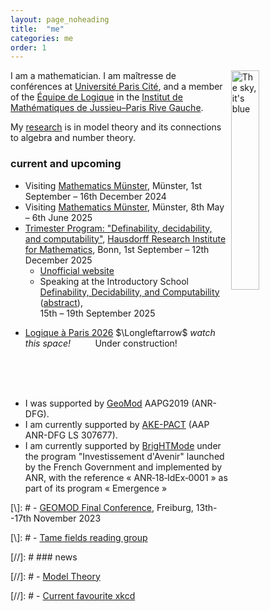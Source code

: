 ```yaml
---
layout: page_noheading
title:  "me"
categories: me
order: 1
---
```


<a href="/IMAGES/sky.jpg"><img src="/IMAGES/sky.jpg" alt="The sky, it's blue" title="The sky, it's blue" align="right" width="30%"></a>
I am a mathematician.
I am maîtresse de conférences
at [Université Paris Cité][UPC], and a member of the [Équipe de Logique][LM] in the [Institut de Mathématiques de Jussieu–Paris Rive Gauche][IMJ-PRG].

My [research][research] is in model theory and its connections to algebra and number theory.

<!--
<a href="./seine2.jpg"><img src="/seine.jpg" alt="The river Seine" width="100%" style="display:block; margin-left: auto; margin-right: auto;"></a>
-->


### current and upcoming

- Visiting [Mathematics Münster](https://www.uni-muenster.de/MathematicsMuenster/), Münster, 1st September &ndash; 16th December 2024
- Visiting [Mathematics Münster](https://www.uni-muenster.de/MathematicsMuenster/), Münster, 8th May &ndash; 6th June 2025
- <a class="linkresearchmain" href="https://www.mathematics.uni-bonn.de/him/programs/future/him-trimester-program-definability-decidability-and-computability">Trimester Program: "Definability, decidability, and computability"</a>, [Hausdorff Research Institute for Mathematics](https://www.mathematics.uni-bonn.de/him), Bonn, 1st September &ndash; 12th December 2025
    - [Unofficial website](https://sites.google.com/view/ddcathim/home?authuser=0)
    - Speaking at the Introductory School <a class="linkresearchmain" href="https://www.mathematics.uni-bonn.de/him/programs/future/him-trimester-program-definability-decidability-and-computability#School">Definability, Decidability, and Computability</a>
(<a href="/backpages/2025-07-25-Bonn_abstract.html">abstract</a>),
<br>15th &ndash; 19th September 2025

<ul>
<li>
<a class="linkunderconstruction" href="">Logique à Paris 2026</a> $\Longleftarrow$ <i>watch this space!</i>
<a class="construction">&nbsp;&nbsp;&nbsp;&nbsp;&nbsp;&nbsp;</a>
&nbsp;
Under construction!
&nbsp;
<a class="construction">&nbsp;&nbsp;&nbsp;&nbsp;&nbsp;&nbsp;</a>
</li>
</ul>

<br>
<br>
<br>

- I was supported by [GeoMod][GeoMod] AAPG2019 (ANR-DFG).
- I am currently supported by [AKE-PACT][AKE-PACT] (AAP ANR-DFG LS 307677).
- I am currently supported by [BrigHTMode][BrigHTMode] under the program "Investissement d'Avenir" launched by the French Government and implemented by ANR, with the reference « ANR‐18‐IdEx‐0001 » as part of its program « Emergence »


[\\]: # - [GEOMOD Final Conference](https://fgallinaro.github.io/geomod-conference.github.io/), Freiburg, 13th--17th November 2023

[\\]: # - [Tame fields reading group](https://www.uni-muenster.de/IVV5WS/WebHop/user/sramello/tame/)

[//]: # ### news

[//]: # - [Model Theory](https://msp.org/mt)

[//]: # - [Current favourite xkcd](https://xkcd.com/2668/)

[research]: research.html
[LAP]: logiqueaparis.html
[teaching]: teaching.html
[smorgasbord]: smorgasbord.html
[contact]: /contact.html
[UPC]:	https://u-paris.fr/
[IMJ-PRG]: https://www.imj-prg.fr/
[LM]:	https://www.imj-prg.fr/lm/
[GeoMod]: https://home.mathematik.uni-freiburg.de/palacin/GeoMod/
[AKE-PACT]: ./
[BrigHTMode]: ./
[JSL]:	https://msp.org/mt/
[Model Theory]:	https://msp.org/mt/
